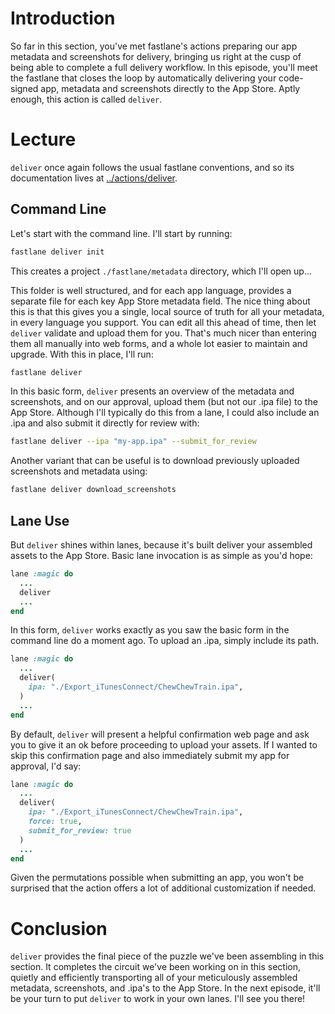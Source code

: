 # Introduction
So far in this section, you've met fastlane's actions preparing our app metadata and screenshots for delivery, bringing us right at the cusp of being able to complete a full delivery workflow.
In this episode, you'll meet the fastlane that closes the loop by automatically delivering your code-signed app, metadata and screenshots directly to the App Store. Aptly enough, this action is called `deliver`. 
# Lecture
`deliver` once again follows the usual fastlane conventions, and so its documentation lives at [../actions/deliver][1]. 
## Command Line
Let's start with the command line. I'll start by running:
```bash
fastlane deliver init
```
This creates a project  `./fastlane/metadata` directory, which I'll open up…
<!-- Show folder in Finder -->
This folder is well structured, and for each app language, provides a separate file for each key App Store metadata field. The nice thing about this is that this gives you a single, local source of truth for all your metadata, in every language you support. You can edit all this ahead of time, then let `deliver` validate and upload them for you. That's much nicer than entering them all manually into web forms, and a whole lot easier to maintain and upgrade.
With this in place, I'll run:
```bash
fastlane deliver
```
In this basic form, `deliver` presents an overview of the metadata and screenshots, and on our approval, upload them (but not our .ipa file) to the App Store. 
Although I'll typically do this from a lane, I could also include an .ipa and also submit it directly for review with:
```bash
fastlane deliver --ipa "my-app.ipa" --submit_for_review
```
Another variant that can be useful is to download previously uploaded screenshots and metadata using:
```bash
fastlane deliver download_screenshots
```
## Lane Use
But `deliver` shines within lanes, because it's built deliver your assembled assets to the App Store. 
Basic lane invocation is as simple as you'd hope:
```ruby
lane :magic do
  ...
  deliver
  ...
end
```
In this form, `deliver` works exactly as you saw the basic form in the command line do a moment ago.
To upload an .ipa, simply include its path.
```ruby
lane :magic do
  ...   
  deliver(
    ipa: "./Export_iTunesConnect/ChewChewTrain.ipa",
  )
  ...
end
```
By default, `deliver` will present a helpful confirmation web page and ask you to give it an ok before proceeding to upload your assets. If I wanted to skip this confirmation page and also immediately submit my app for approval, I'd say:
```ruby
lane :magic do
  ...   
  deliver(
    ipa: "./Export_iTunesConnect/ChewChewTrain.ipa",
    force: true,
    submit_for_review: true    
  )
  ...
end
```
Given the permutations possible when submitting an app, you won't be surprised that the action offers a lot of additional customization if needed. 
# Conclusion
`deliver` provides the final piece of the puzzle we've been assembling in this section. It completes the circuit we've been working on in this section, quietly and efficiently transporting all of your meticulously assembled metadata, screenshots, and .ipa's to the App Store. 
In the next episode, it'll be your turn to put `deliver` to work in your own lanes. I'll see you there!


[1]:	https://docs.fastlane.tools/actions/deliver/#deliver